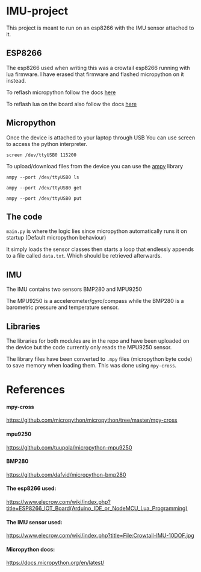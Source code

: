 # IMU-project

This project is meant to run on an esp8266
with the IMU sensor attached to it.

## ESP8266

The esp8266 used when writing this was
a crowtail esp8266 running with lua firmware.
I have erased that firmware and flashed micropython
on it instead.

To reflash micropython follow the docs [here](https://docs.micropython.org/en/latest/esp8266/tutorial/intro.html)

To reflash lua on the board also follow the docs [here](https://www.elecrow.com/wiki/index.php?title=ESP8266_IOT_Board(Arduino_IDE_or_NodeMCU_Lua_Programming)#Load_the_firmware)

## Micropython

Once the device is attached to your laptop through USB
You can use screen to access the python interpreter.

`screen /dev/ttyUSB0 115200`

To upload/download files from the device you can use 
the [ampy](https://github.com/pycampers/ampy) library

`ampy --port /dev/ttyUSB0 ls`

`ampy --port /dev/ttyUSB0 get`

`ampy --port /dev/ttyUSB0 put`

## The code

`main.py` is where the logic lies since micropython automatically
runs it on startup (Default micropython behaviour)

It simply loads the sensor classes then starts a loop that
endlessly appends to a file called `data.txt`. Which should be
retrieved afterwards.

## IMU 
The IMU contains two sensors BMP280 and MPU9250

The MPU9250 is a accelerometer/gyro/compass while the
BMP280 is a barometric pressure and temperature sensor.

## Libraries
The libraries for both modules are in the repo and 
have been uploaded on the device but the code currently 
only reads the MPU9250 sensor.

The library files have been converted to `.mpy` files (micropython byte code) to save memory when loading them. This was done using 
`mpy-cross`. 

# References

#### mpy-cross

https://github.com/micropython/micropython/tree/master/mpy-cross

#### mpu9250
https://github.com/tuupola/micropython-mpu9250

#### BMP280
https://github.com/dafvid/micropython-bmp280


#### The esp8266 used: 

https://www.elecrow.com/wiki/index.php?title=ESP8266_IOT_Board(Arduino_IDE_or_NodeMCU_Lua_Programming)

#### The IMU sensor used:

https://www.elecrow.com/wiki/index.php?title=File:Crowtail-IMU-10DOF.jpg

#### Micropython docs:

https://docs.micropython.org/en/latest/